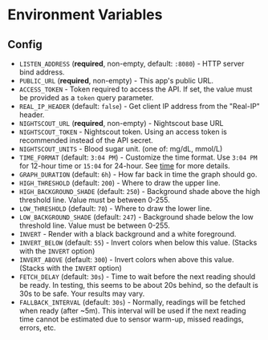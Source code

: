 # Environment Variables

## Config

 - `LISTEN_ADDRESS` (**required**, non-empty, default: `:8080`) - HTTP server bind address.
 - `PUBLIC_URL` (**required**, non-empty) - This app's public URL.
 - `ACCESS_TOKEN` - Token required to access the API. If set, the value must be provided as a `token` query parameter.
 - `REAL_IP_HEADER` (default: `false`) - Get client IP address from the "Real-IP" header.
 - `NIGHTSCOUT_URL` (**required**, non-empty) - Nightscout base URL
 - `NIGHTSCOUT_TOKEN` - Nightscout token. Using an access token is recommended instead of the API secret.
 - `NIGHTSCOUT_UNITS` - Blood sugar unit. (one of: mg/dL, mmol/L)
 - `TIME_FORMAT` (default: `3:04 PM`) - Customize the time format. Use `3:04 PM` for 12-hour time or `15:04` for 24-hour. See [time](https://pkg.go.dev/time) for more details.
 - `GRAPH_DURATION` (default: `6h`) - How far back in time the graph should go.
 - `HIGH_THRESHOLD` (default: `200`) - Where to draw the upper line.
 - `HIGH_BACKGROUND_SHADE` (default: `250`) - Background shade above the high threshold line. Value must be between 0-255.
 - `LOW_THRESHOLD` (default: `70`) - Where to draw the lower line.
 - `LOW_BACKGROUND_SHADE` (default: `247`) - Background shade below the low threshold line. Value must be between 0-255.
 - `INVERT` - Render with a black background and a white foreground.
 - `INVERT_BELOW` (default: `55`) - Invert colors when below this value. (Stacks with the `INVERT` option)
 - `INVERT_ABOVE` (default: `300`) - Invert colors when above this value. (Stacks with the `INVERT` option)
 - `FETCH_DELAY` (default: `30s`) - Time to wait before the next reading should be ready. In testing, this seems to be about 20s behind, so the default is 30s to be safe. Your results may vary.
 - `FALLBACK_INTERVAL` (default: `30s`) - Normally, readings will be fetched when ready (after ~5m). This interval will be used if the next reading time cannot be estimated due to sensor warm-up, missed readings, errors, etc.

